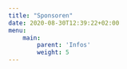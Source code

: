 ```yaml
---
title: "Sponsoren"
date: 2020-08-30T12:39:22+02:00
menu:
    main: 
        parent: 'Infos'
        weight: 5
---
```


